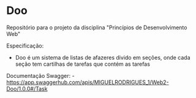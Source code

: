 # Doo
Repositório para o projeto da disciplina "Princípios de Desenvolvimento Web"


Especificação:
- Doo é um sistema de listas de afazeres divido em seções, onde cada seção tem cartilhas de tarefas que contém as tarefas


Documentação Swagger:
    - https://app.swaggerhub.com/apis/MIGUELRODRIGUES_1/Web2-Doo/1.0.0#/Task
